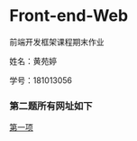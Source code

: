 # Front-end-Web
前端开发框架课程期末作业

姓名：黄苑婷

学号：181013056

### 第二题所有网址如下

[第一项](http://49.235.226.17/show/index.html#/)

